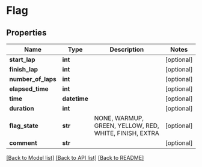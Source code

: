 # Flag

## Properties
Name | Type | Description | Notes
------------ | ------------- | ------------- | -------------
**start_lap** | **int** |  | [optional] 
**finish_lap** | **int** |  | [optional] 
**number_of_laps** | **int** |  | [optional] 
**elapsed_time** | **int** |  | [optional] 
**time** | **datetime** |  | [optional] 
**duration** | **int** |  | [optional] 
**flag_state** | **str** | NONE, WARMUP, GREEN, YELLOW, RED, WHITE, FINISH, EXTRA | [optional] 
**comment** | **str** |  | [optional] 

[[Back to Model list]](../README.md#documentation-for-models) [[Back to API list]](../README.md#documentation-for-api-endpoints) [[Back to README]](../README.md)

